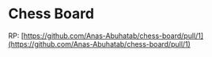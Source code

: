 # Chess Board 

 RP: [https://github.com/Anas-Abuhatab/chess-board/pull/1](https://github.com/Anas-Abuhatab/chess-board/pull/1)